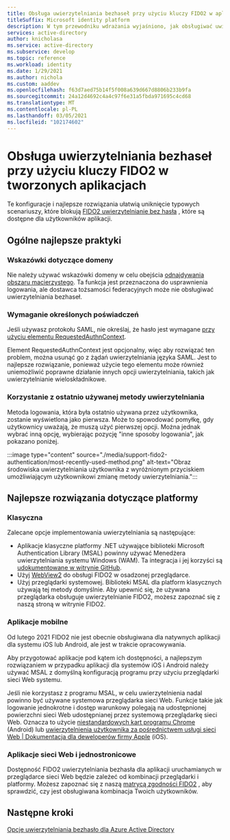```yaml
---
title: Obsługa uwierzytelniania bezhaseł przy użyciu kluczy FIDO2 w aplikacjach tworzonych przez Ciebie | Azure
titleSuffix: Microsoft identity platform
description: W tym przewodniku wdrażania wyjaśniono, jak obsługiwać uwierzytelnianie bezhasłem przy użyciu kluczy zabezpieczeń FIDO2 w aplikacjach, które tworzysz
services: active-directory
author: knicholasa
ms.service: active-directory
ms.subservice: develop
ms.topic: reference
ms.workload: identity
ms.date: 1/29/2021
ms.author: nichola
ms.custom: aaddev
ms.openlocfilehash: f63d7aed75b14f5f008a639d667d8806b233b9fa
ms.sourcegitcommit: 24a12d4692c4a4c97f6e31a5fbda971695c4cd68
ms.translationtype: MT
ms.contentlocale: pl-PL
ms.lasthandoff: 03/05/2021
ms.locfileid: "102174602"
---
```

# <a name="support-passwordless-authentication-with-fido2-keys-in-apps-you-develop"></a>Obsługa uwierzytelniania bezhaseł przy użyciu kluczy FIDO2 w tworzonych aplikacjach

Te konfiguracje i najlepsze rozwiązania ułatwią uniknięcie typowych scenariuszy, które blokują [FIDO2 uwierzytelnianie bez hasła](../../active-directory/authentication/concept-authentication-passwordless.md) , które są dostępne dla użytkowników aplikacji.

## <a name="general-best-practices"></a>Ogólne najlepsze praktyki

### <a name="domain-hints"></a>Wskazówki dotyczące domeny

Nie należy używać wskazówki domeny w celu obejścia [odnajdywania obszaru macierzystego](../../active-directory/manage-apps/configure-authentication-for-federated-users-portal.md). Ta funkcja jest przeznaczona do usprawnienia logowania, ale dostawca tożsamości federacyjnych może nie obsługiwać uwierzytelniania bezhaseł.

### <a name="requiring-specific-credentials"></a>Wymaganie określonych poświadczeń

Jeśli używasz protokołu SAML, nie określaj, że hasło jest wymagane [przy użyciu elementu RequestedAuthnContext](single-sign-on-saml-protocol.md#requestauthncontext).

Element RequestedAuthnContext jest opcjonalny, więc aby rozwiązać ten problem, można usunąć go z żądań uwierzytelniania języka SAML. Jest to najlepsze rozwiązanie, ponieważ użycie tego elementu może również uniemożliwić poprawne działanie innych opcji uwierzytelniania, takich jak uwierzytelnianie wieloskładnikowe.

### <a name="using-the-most-recently-used-authentication-method"></a>Korzystanie z ostatnio używanej metody uwierzytelniania

Metoda logowania, która była ostatnio używana przez użytkownika, zostanie wyświetlona jako pierwsza. Może to spowodować pomyłkę, gdy użytkownicy uważają, że muszą użyć pierwszej opcji. Można jednak wybrać inną opcję, wybierając pozycję "inne sposoby logowania", jak pokazano poniżej.

:::image type="content" source="./media/support-fido2-authentication/most-recently-used-method.png" alt-text="Obraz środowiska uwierzytelniania użytkownika z wyróżnionym przyciskiem umożliwiającym użytkownikowi zmianę metody uwierzytelniania.":::

## <a name="platform-specific-best-practices"></a>Najlepsze rozwiązania dotyczące platformy

### <a name="desktop"></a>Klasyczna

Zalecane opcje implementowania uwierzytelniania są następujące:

- Aplikacje klasyczne platformy .NET używające biblioteki Microsoft Authentication Library (MSAL) powinny używać Menedżera uwierzytelniania systemu Windows (WAM). Ta integracja i jej korzyści są [udokumentowane w witrynie GitHub](https://github.com/AzureAD/microsoft-authentication-library-for-dotnet/wiki/wam).
- Użyj [WebView2](/microsoft-edge/webview2/) do obsługi FIDO2 w osadzonej przeglądarce.
- Użyj przeglądarki systemowej. Biblioteki MSAL dla platform klasycznych używają tej metody domyślnie. Aby upewnić się, że używana przeglądarka obsługuje uwierzytelnianie FIDO2, możesz zapoznać się z naszą stroną w witrynie FIDO2.

### <a name="mobile"></a>Aplikacje mobilne

Od lutego 2021 FIDO2 nie jest obecnie obsługiwana dla natywnych aplikacji dla systemu iOS lub Android, ale jest w trakcie opracowywania.

Aby przygotować aplikacje pod kątem ich dostępności, a najlepszym rozwiązaniem w przypadku aplikacji dla systemów iOS i Android należy używać MSAL z domyślną konfiguracją programu przy użyciu przeglądarki sieci Web systemu.

Jeśli nie korzystasz z programu MSAL, w celu uwierzytelnienia nadal powinno być używane systemowa przeglądarka sieci Web. Funkcje takie jak logowanie jednokrotne i dostęp warunkowy polegają na udostępnionej powierzchni sieci Web udostępnianej przez systemową przeglądarkę sieci Web. Oznacza to użycie [niestandardowych kart programu Chrome](https://developer.chrome.com/docs/multidevice/android/customtabs/) (Android) lub [uwierzytelnienia użytkownika za pośrednictwem usługi sieci Web | Dokumentacja dla deweloperów firmy Apple](https://developer.apple.com/documentation/authenticationservices/authenticating_a_user_through_a_web_service) (iOS).

### <a name="web-and-single-page-apps"></a>Aplikacje sieci Web i jednostronicowe

Dostępność FIDO2 uwierzytelniania bezhasła dla aplikacji uruchamianych w przeglądarce sieci Web będzie zależeć od kombinacji przeglądarki i platformy. Możesz zapoznać się z naszą [matrycą zgodności FIDO2](../authentication/fido2-compatibility.md) , aby sprawdzić, czy jest obsługiwana kombinacja Twoich użytkowników.

## <a name="next-steps"></a>Następne kroki

[Opcje uwierzytelniania bezhasło dla Azure Active Directory](../../active-directory/authentication/concept-authentication-passwordless.md)